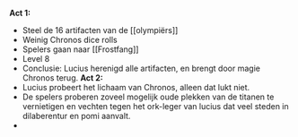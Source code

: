 **Act 1:**
- Steel de 16 artifacten van de [[olympiërs]]
- Weinig Chronos dice rolls
- Spelers gaan naar [[Frostfang]]
- Level 8
- Conclusie: Lucius herenigd alle artifacten, en brengt door magie Chronos terug.
**Act 2:** 
- Lucius probeert het lichaam van Chronos, alleen dat lukt niet.
- De spelers proberen zoveel mogelijk oude plekken van de titanen te vernietigen en vechten tegen het ork-leger van lucius dat veel steden in dilaberentur en pomi aanvalt. 
- 